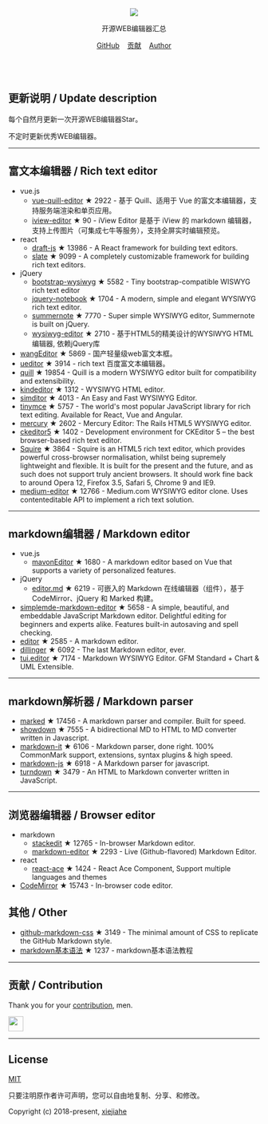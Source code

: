 



<div align="center">
  <div>
    <img src="https://raw.githubusercontent.com/xjh22222228/awesome-web-editor/master/media/logo.png" />
  </div>
  <p>开源WEB编辑器汇总</p>
  <div>
    <a href="https://github.com/xjh22222228/awesome-web-editor/">GitHub</a>&nbsp;&nbsp;&nbsp;
    <a href="https://github.com/xjh22222228/awesome-web-editor/issues">贡献</a>&nbsp;&nbsp;&nbsp;
    <a href="https://github.com/xjh22222228/">Author</a>
  </div>
</div>
</br></br></br>


## 更新说明 / Update description
每个自然月更新一次开源WEB编辑器Star。

不定时更新优秀WEB编辑器。



---


## 富文本编辑器 / Rich text editor
- vue.js
  - [vue-quill-editor](https://github.com/surmon-china/vue-quill-editor) ★ 2922 - 基于 Quill、适用于 Vue 的富文本编辑器，支持服务端渲染和单页应用。
  - [iview-editor](https://github.com/iview/iview-editor) ★ 90 - iView Editor 是基于 iView 的 markdown 编辑器，支持上传图片（可集成七牛等服务），支持全屏实时编辑预览。
- react
  - [draft-js](https://github.com/facebook/draft-js) ★ 13986 - A React framework for building text editors.
  - [slate](https://github.com/ianstormtaylor/slate) ★ 9099 - A completely customizable framework for building rich text editors.
- jQuery
  - [bootstrap-wysiwyg](https://github.com/mindmup/bootstrap-wysiwyg/) ★ 5582 - Tiny bootstrap-compatible WISWYG rich text editor
  - [jquery-notebook](https://github.com/raphaelcruzeiro/jquery-notebook) ★ 1704 - A modern, simple and elegant WYSIWYG rich text editor.
  - [summernote](https://github.com/summernote/summernote) ★ 7770 - Super simple WYSIWYG editor, Summernote is built on jQuery.
  - [wysiwyg-editor](https://github.com/froala/wysiwyg-editor) ★ 2710 - 基于HTML5的精美设计的WYSIWYG HTML编辑器, 依赖jQuery库
- [wangEditor](https://github.com/wangfupeng1988/wangEditor) ★ 5869 - 国产轻量级web富文本框。
- [ueditor](https://github.com/fex-team/ueditor) ★ 3914 - rich text 百度富文本编辑器。
- [quill](https://github.com/quilljs/quill) ★ 19854 - Quill is a modern WYSIWYG editor built for compatibility and extensibility.
- [kindeditor](https://github.com/kindsoft/kindeditor) ★ 1312 - WYSIWYG HTML editor.
- [simditor](https://github.com/mycolorway/simditor) ★ 4013 - An Easy and Fast WYSIWYG Editor.
- [tinymce](https://github.com/tinymce/tinymce) ★ 5757 - The world's most popular JavaScript library for rich text editing. Available for React, Vue and Angular.
- [mercury](https://github.com/jejacks0n/mercury) ★ 2602 - Mercury Editor: The Rails HTML5 WYSIWYG editor.
- [ckeditor5](https://github.com/ckeditor/ckeditor5) ★ 1402 - Development environment for CKEditor 5 – the best browser-based rich text editor.
- [Squire](https://github.com/neilj/Squire) ★ 3864 - Squire is an HTML5 rich text editor, which provides powerful cross-browser normalisation, whilst being supremely lightweight and flexible. It is built for the present and the future, and as such does not support truly ancient browsers. It should work fine back to around Opera 12, Firefox 3.5, Safari 5, Chrome 9 and IE9.
- [medium-editor](https://github.com/yabwe/medium-editor) ★ 12766 - Medium.com WYSIWYG editor clone. Uses contenteditable API to implement a rich text solution.








---


## markdown编辑器 / Markdown editor
- vue.js
  - [mavonEditor](https://github.com/hinesboy/mavonEditor) ★ 1680 -   A markdown editor based on Vue that supports a variety of personalized features.
- jQuery
  - [editor.md](https://github.com/pandao/editor.md) ★ 6219 - 可嵌入的 Markdown 在线编辑器（组件），基于 CodeMirror、jQuery 和 Marked 构建。
- [simplemde-markdown-editor](https://github.com/sparksuite/simplemde-markdown-editor) ★ 5658 -  A simple, beautiful, and embeddable JavaScript Markdown editor. Delightful editing for beginners and experts alike. Features built-in autosaving and spell checking.
- [editor](https://github.com/lepture/editor) ★ 2585 - A markdown editor.
- [dillinger](https://github.com/joemccann/dillinger) ★ 6092 - The last Markdown editor, ever.
- [tui.editor](https://github.com/nhnent/tui.editor) ★ 7174 - Markdown WYSIWYG Editor. GFM Standard + Chart & UML Extensible.





---




## markdown解析器 / Markdown parser
- [marked](https://github.com/markedjs/marked) ★ 17456 - A markdown parser and compiler. Built for speed.
- [showdown](https://github.com/showdownjs/showdown) ★ 7555 - A bidirectional MD to HTML to MD converter written in Javascript.
- [markdown-it](https://github.com/markdown-it/markdown-it) ★ 6106 - Markdown parser, done right. 100% CommonMark support, extensions, syntax plugins & high speed.
- [markdown-js](https://github.com/evilstreak/markdown-js) ★ 6918 - A Markdown parser for javascript.
- [turndown](https://github.com/domchristie/turndown) ★ 3479 - An HTML to Markdown converter written in JavaScript.



---



## 浏览器编辑器 / Browser editor
- markdown
  - [stackedit](https://github.com/benweet/stackedit) ★ 12765 - In-browser Markdown editor.
  - [markdown-editor](https://github.com/jbt/markdown-editor) ★ 2293 - Live (Github-flavored) Markdown Editor.
- react
  - [react-ace](https://github.com/securingsincity/react-ace) ★ 1424 - React Ace Component, Support multiple languages and themes
- [CodeMirror](https://github.com/codemirror/CodeMirror) ★ 15743 - In-browser code editor.



## 其他 / Other
- [github-markdown-css](https://github.com/sindresorhus/github-markdown-css) ★ 3149 - The minimal amount of CSS to replicate the GitHub Markdown style.
- [markdown基本语法](https://github.com/younghz/Markdown) ★ 1237 - markdown基本语法教程



---


## 贡献 / Contribution
Thank you for your [contribution](https://github.com/xjh22222228/awesome-web-editor/issues), men.

<a href="https://github.com/1c7/">
  <img src="https://avatars1.githubusercontent.com/u/1804755?s=460&v=4" width="30px" height="30px" />
</a>


---



## License
[MIT](https://opensource.org/licenses/MIT)

只要注明原作者许可声明，您可以自由地复制、分享、和修改。

Copyright (c) 2018-present, [xiejiahe](https://github.com/xjh22222228)